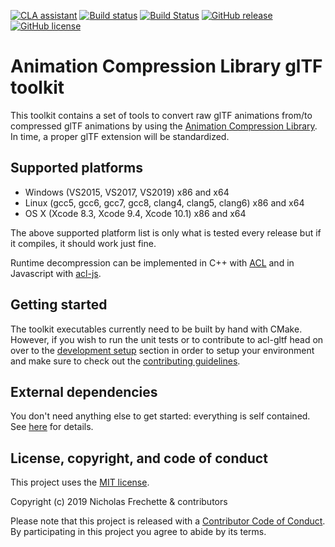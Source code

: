 [![CLA assistant](https://cla-assistant.io/readme/badge/nfrechette/acl-gltf)](https://cla-assistant.io/nfrechette/acl-gltf)
[![Build status](https://ci.appveyor.com/api/projects/status/2h28i0j85nkq2e1e/branch/develop?svg=true)](https://ci.appveyor.com/project/nfrechette/acl-gltf)
[![Build Status](https://travis-ci.org/nfrechette/acl-gltf.svg?branch=develop)](https://travis-ci.org/nfrechette/acl-gltf)
[![GitHub release](https://img.shields.io/github/release/nfrechette/acl-gltf.svg)](https://github.com/nfrechette/acl-gltf/releases)
[![GitHub license](https://img.shields.io/badge/license-MIT-blue.svg)](https://raw.githubusercontent.com/nfrechette/acl-gltf/master/LICENSE)

# Animation Compression Library glTF toolkit

This toolkit contains a set of tools to convert raw glTF animations from/to compressed glTF animations by using the [Animation Compression Library](https://github.com/nfrechette/acl). In time, a proper glTF extension will be standardized.

## Supported platforms

*  Windows (VS2015, VS2017, VS2019) x86 and x64
*  Linux (gcc5, gcc6, gcc7, gcc8, clang4, clang5, clang6) x86 and x64
*  OS X (Xcode 8.3, Xcode 9.4, Xcode 10.1) x86 and x64

The above supported platform list is only what is tested every release but if it compiles, it should work just fine.

Runtime decompression can be implemented in C++ with [ACL](https://github.com/nfrechette/acl) and in Javascript with [acl-js](https://github.com/nfrechette/acl-js).

## Getting started

The toolkit executables currently need to be built by hand with CMake. However, if you wish to run the unit tests or to contribute to acl-gltf head on over to the [development setup](./docs/development_setup.md) section in order to setup your environment and make sure to check out the [contributing guidelines](CONTRIBUTING.md).

## External dependencies

You don't need anything else to get started: everything is self contained.
See [here](./external) for details.

## License, copyright, and code of conduct

This project uses the [MIT license](LICENSE).

Copyright (c) 2019 Nicholas Frechette & contributors

Please note that this project is released with a [Contributor Code of Conduct](CODE_OF_CONDUCT.md). By participating in this project you agree to abide by its terms.

